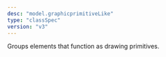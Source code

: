 ```yaml
---
desc: "model.graphicprimitiveLike"
type: "classSpec"
version: "v3"
---
```


Groups elements that function as drawing primitives.